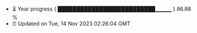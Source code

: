 - ⏳ Year progress { ██████████████████████████▁▁▁▁ } 86.88 %
- ⏰ Updated on Tue, 14 Nov 2023 02:26:04 GMT

